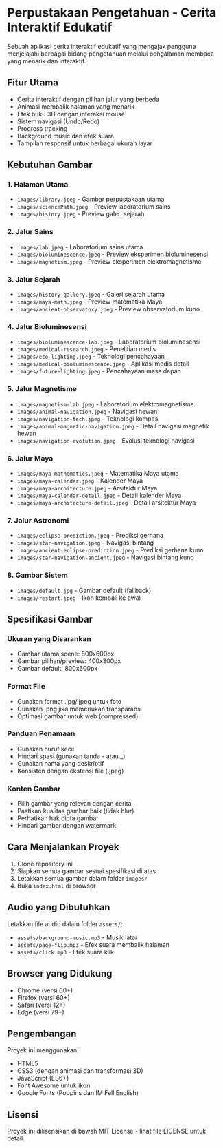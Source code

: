 # Perpustakaan Pengetahuan - Cerita Interaktif Edukatif

Sebuah aplikasi cerita interaktif edukatif yang mengajak pengguna menjelajahi berbagai bidang pengetahuan melalui pengalaman membaca yang menarik dan interaktif.

## Fitur Utama

- Cerita interaktif dengan pilihan jalur yang berbeda
- Animasi membalik halaman yang menarik
- Efek buku 3D dengan interaksi mouse
- Sistem navigasi (Undo/Redo)
- Progress tracking
- Background music dan efek suara
- Tampilan responsif untuk berbagai ukuran layar

## Kebutuhan Gambar

### 1. Halaman Utama
- `images/library.jpeg` - Gambar perpustakaan utama
- `images/sciencePath.jpeg` - Preview laboratorium sains
- `images/history.jpeg` - Preview galeri sejarah

### 2. Jalur Sains
- `images/lab.jpeg` - Laboratorium sains utama
- `images/bioluminescence.jpeg` - Preview eksperimen bioluminesensi
- `images/magnetism.jpeg` - Preview eksperimen elektromagnetisme

### 3. Jalur Sejarah
- `images/history-gallery.jpeg` - Galeri sejarah utama
- `images/maya-math.jpeg` - Preview matematika Maya
- `images/ancient-observatory.jpeg` - Preview observatorium kuno

### 4. Jalur Bioluminesensi
- `images/bioluminescence-lab.jpeg` - Laboratorium bioluminesensi
- `images/medical-research.jpeg` - Penelitian medis
- `images/eco-lighting.jpeg` - Teknologi pencahayaan
- `images/medical-bioluminescence.jpeg` - Aplikasi medis detail
- `images/future-lighting.jpeg` - Pencahayaan masa depan

### 5. Jalur Magnetisme
- `images/magnetism-lab.jpeg` - Laboratorium elektromagnetisme
- `images/animal-navigation.jpeg` - Navigasi hewan
- `images/navigation-tech.jpeg` - Teknologi kompas
- `images/animal-magnetic-navigation.jpeg` - Detail navigasi magnetik hewan
- `images/navigation-evolution.jpeg` - Evolusi teknologi navigasi

### 6. Jalur Maya
- `images/maya-mathematics.jpeg` - Matematika Maya utama
- `images/maya-calendar.jpeg` - Kalender Maya
- `images/maya-architecture.jpeg` - Arsitektur Maya
- `images/maya-calendar-detail.jpeg` - Detail kalender Maya
- `images/maya-architecture-detail.jpeg` - Detail arsitektur Maya

### 7. Jalur Astronomi
- `images/eclipse-prediction.jpeg` - Prediksi gerhana
- `images/star-navigation.jpeg` - Navigasi bintang
- `images/ancient-eclipse-prediction.jpeg` - Prediksi gerhana kuno
- `images/star-navigation-ancient.jpeg` - Navigasi bintang kuno

### 8. Gambar Sistem
- `images/default.jpg` - Gambar default (fallback)
- `images/restart.jpeg` - Ikon kembali ke awal

## Spesifikasi Gambar

### Ukuran yang Disarankan
- Gambar utama scene: 800x600px
- Gambar pilihan/preview: 400x300px
- Gambar default: 800x600px

### Format File
- Gunakan format .jpg/.jpeg untuk foto
- Gunakan .png jika memerlukan transparansi
- Optimasi gambar untuk web (compressed)

### Panduan Penamaan
- Gunakan huruf kecil
- Hindari spasi (gunakan tanda - atau _)
- Gunakan nama yang deskriptif
- Konsisten dengan ekstensi file (.jpeg)

### Konten Gambar
- Pilih gambar yang relevan dengan cerita
- Pastikan kualitas gambar baik (tidak blur)
- Perhatikan hak cipta gambar
- Hindari gambar dengan watermark

## Cara Menjalankan Proyek

1. Clone repository ini
2. Siapkan semua gambar sesuai spesifikasi di atas
3. Letakkan semua gambar dalam folder `images/`
4. Buka `index.html` di browser

## Audio yang Dibutuhkan

Letakkan file audio dalam folder `assets/`:
- `assets/background-music.mp3` - Musik latar
- `assets/page-flip.mp3` - Efek suara membalik halaman
- `assets/click.mp3` - Efek suara klik

## Browser yang Didukung

- Chrome (versi 60+)
- Firefox (versi 60+)
- Safari (versi 12+)
- Edge (versi 79+)

## Pengembangan

Proyek ini menggunakan:
- HTML5
- CSS3 (dengan animasi dan transformasi 3D)
- JavaScript (ES6+)
- Font Awesome untuk ikon
- Google Fonts (Poppins dan IM Fell English)

## Lisensi

Proyek ini dilisensikan di bawah MIT License - lihat file LICENSE untuk detail. 